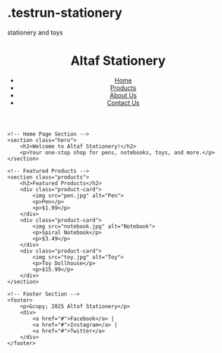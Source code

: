 # .testrun-stationery
stationery and toys 
<!DOCTYPE html>
<html lang="en">
<head>
    <meta charset="UTF-8">
    <meta name="viewport" content="width=device-width, initial-scale=1.0">
    <title>Altaf Stationery</title>
    <link rel="stylesheet" href="styles.css">
</head>
<body>
    <!-- Header Section -->
    <header>
        <div class="logo">
            <h1>Altaf Stationery</h1>
        </div>
        <nav>
            <ul>
                <li><a href="#">Home</a></li>
                <li><a href="#">Products</a></li>
                <li><a href="#">About Us</a></li>
                <li><a href="#">Contact Us</a></li>
            </ul>
        </nav>
    </header>

    <!-- Home Page Section -->
    <section class="hero">
        <h2>Welcome to Altaf Stationery!</h2>
        <p>Your one-stop shop for pens, notebooks, toys, and more.</p>
    </section>

    <!-- Featured Products -->
    <section class="products">
        <h2>Featured Products</h2>
        <div class="product-card">
            <img src="pen.jpg" alt="Pen">
            <p>Pen</p>
            <p>$1.99</p>
        </div>
        <div class="product-card">
            <img src="notebook.jpg" alt="Notebook">
            <p>Spiral Notebook</p>
            <p>$3.49</p>
        </div>
        <div class="product-card">
            <img src="toy.jpg" alt="Toy">
            <p>Toy Dollhouse</p>
            <p>$15.99</p>
        </div>
    </section>

    <!-- Footer Section -->
    <footer>
        <p>&copy; 2025 Altaf Stationery</p>
        <div>
            <a href="#">Facebook</a> | 
            <a href="#">Instagram</a> | 
            <a href="#">Twitter</a>
        </div>
    </footer>
</body>
</html>
